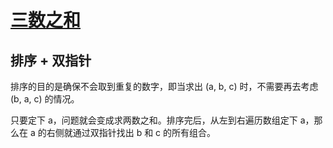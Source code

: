 # [三数之和](https://leetcode.cn/problems/3sum/description)

## 排序 + 双指针

排序的目的是确保不会取到重复的数字，即当求出 (a, b, c) 时，不需要再去考虑 (b, a, c) 的情况。

只要定下 a，问题就会变成求两数之和。排序完后，从左到右遍历数组定下 a，那么在 a 的右侧就通过双指针找出 b 和 c 的所有组合。